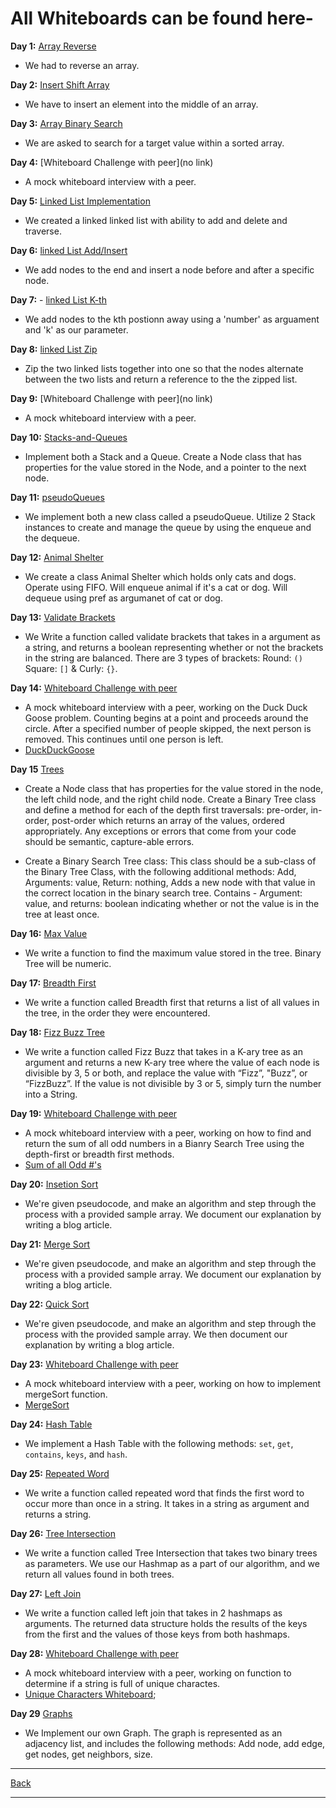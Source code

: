 # All Whiteboards can be found here-

**Day 1:** [Array Reverse](/assets/array-reverse.png)

- We had to reverse an array.

**Day 2:** [Insert Shift Array](/assets/insert-shift-array.png)

- We have to insert an element into the middle of an array.

**Day 3:** [Array Binary Search](/assets/array-binary-search.png)

- We are asked to search for a target value within a sorted array.

**Day 4:** [Whiteboard Challenge with peer](no link)

- A mock whiteboard interview with a peer.

**Day 5:** [Linked List Implementation](/assets/Linked-lists.png)

- We created a linked linked list with ability to add and delete and traverse.

**Day 6:** [linked List Add/Insert](/assets/Linked-lists.png)

- We add nodes to the end and insert a node before and after a specific node.

**Day 7:** - [linked List K-th](/assets/linked-list-kth.png)

- We add nodes to the kth postionn away using a 'number' as arguament and 'k' as our parameter.

**Day 8:** [linked List Zip](/assets/LLZiplist.png)

- Zip the two linked lists together into one so that the nodes alternate between the two lists and return a reference to the the zipped list.

**Day 9:** [Whiteboard Challenge with peer](no link)

- A mock whiteboard interview with a peer.

**Day 10:** [Stacks-and-Queues](/assets/stacks-and-queues.png)

- Implement both a Stack and a Queue. Create a Node class that has properties for the value stored in the Node, and a pointer to the next node.

**Day 11:** [pseudoQueues](/assets/stacks-and-queues.png)

- We implement both a new class called a pseudoQueue. Utilize 2 Stack instances to create and manage the queue by using the enqueue and the dequeue.

**Day 12:** [Animal Shelter](/assets/AnimalShelter.png)

- We create a class Animal Shelter which holds only cats and dogs. Operate using FIFO. Will enqueue animal if it's a cat or dog. Will dequeue using pref as argumanet of cat or dog.

**Day 13:** [Validate Brackets](/assets/ValidateBracket.png)

- We Write a function called validate brackets that takes in a argument as a string, and returns a boolean representing whether or not the brackets in the string are balanced. There are 3 types of brackets: Round: `()` Square: `[]` & Curly: `{}`.

**Day 14:** [Whiteboard Challenge with peer](/assets/Wtbrd.challenge-14.png)

- A mock whiteboard interview with a peer, working on the Duck Duck Goose problem. Counting begins at a point and proceeds around the circle. After a specified number of people skipped, the next person is removed. This continues until one person is left.
- [DuckDuckGoose](/assets/Wtbrd.challenge-14.png)

**Day 15** [Trees](/assets/tree.png)

- Create a Node class that has properties for the value stored in the node, the left child node, and the right child node. Create a Binary Tree class and define a method for each of the depth first traversals: pre-order, in-order,
post-order which returns an array of the values, ordered appropriately. Any exceptions or errors that come from your code should be semantic, capture-able errors.

- Create a Binary Search Tree class: This class should be a sub-class of the Binary Tree Class, with the following additional methods: Add, Arguments: value, Return: nothing, Adds a new node with that value in the correct location in the binary search tree. Contains - Argument: value, and returns: boolean indicating whether or not the value is in the tree at least once.

**Day 16:** [Max Value](/assets/MaxValue.png)

- We write a function to find the maximum value stored in the tree. Binary Tree will be numeric.

**Day 17:** [Breadth First](/assets/breadth-first.png)

- We write a function called Breadth first that returns a list of all values in the tree, in the order they were encountered.

**Day 18:** [Fizz Buzz Tree](/assets/fizz-buzz.png)

- We write a function called Fizz Buzz that takes in a K-ary tree as an argument and returns a new K-ary tree where the value of each node is divisible by 3, 5 or both, and replace the value with “Fizz”, "Buzz”, or “FizzBuzz”. If the value is not divisible by 3 or 5, simply turn the number into a String.

**Day 19:** [Whiteboard Challenge with peer](/assets/Wtbrd.challenge-19.png)

- A mock whiteboard interview with a peer, working on how to find and return the sum of all odd numbers in a Bianry Search Tree using the depth-first or breadth first methods.
- [Sum of all Odd #'s](/assets/Wtbrd.challenge-19.png)

**Day 20:** [Insetion Sort](/assets/insertionSort/InsertionSort.png)

- We're given pseudocode, and make an algorithm and step through the process with a provided sample array. We document our explanation by writing a blog article.

**Day 21:** [Merge Sort](/assets/mergeSort/mergeSort.png)

- We're given pseudocode, and make an algorithm and step through the process with a provided sample array. We document our explanation by writing a blog article.

**Day 22:** [Quick Sort](/assets/quickSort/QuickSort.png)

- We're given pseudocode, and make an algorithm and step through the process with the provided sample array. We then document our explanation by writing a blog article.

**Day 23:** [Whiteboard Challenge with peer](/assets/Wtbrd.challenge-23.png)

- A mock whiteboard interview with a peer, working on how to implement mergeSort function.
- [MergeSort](/assets/Wtbrd.challenge-23.png)

**Day 24:** [Hash Table](/assets/hashtable.png)

- We implement a Hash Table with the following methods: `set`, `get`, `contains`, `keys`, and `hash`.

**Day 25:** [Repeated Word](/assets/Repeated-word.png)

- We write a function called repeated word that finds the first word to occur more than once in a string. It takes in a string as argument and returns a string.

**Day 26:** [Tree Intersection](/assets/TreeIntersection.png)

- We write a function called Tree Intersection that takes two binary trees as parameters. We use our Hashmap as a part of our algorithm, and we return all values found in both trees.

**Day 27:** [Left Join](../assets/Left-join.png)

- We write a function called left join that takes in 2 hashmaps as arguments. The returned data structure holds the results of the keys from the first and the values of those keys from both hashmaps.

**Day 28:** [Whiteboard Challenge with peer](../assets/Wtbrd.challenge-34.png)

- A mock whiteboard interview with a peer, working on function to determine if a string is full of unique charactes.
- [Unique Characters Whiteboard](/assets/Wtbrd.challenge-34.png);

**Day 29** [Graphs](../assets/graphs.png)

- We Implement our own Graph. The graph is represented as an adjacency list, and includes the following methods: Add node, add edge, get nodes, get neighbors, size.

---
[Back](/README.md)

---
